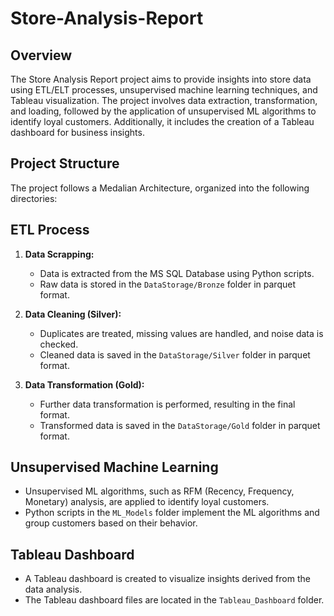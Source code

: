 # Store-Analysis-Report

## Overview
The Store Analysis Report project aims to provide insights into store data using ETL/ELT processes, unsupervised machine learning techniques, and Tableau visualization. The project involves data extraction, transformation, and loading, followed by the application of unsupervised ML algorithms to identify loyal customers. Additionally, it includes the creation of a Tableau dashboard for business insights.

## Project Structure

The project follows a Medalian Architecture, organized into the following directories:

## ETL Process

1. **Data Scrapping:**
   - Data is extracted from the MS SQL Database using Python scripts.
   - Raw data is stored in the `DataStorage/Bronze` folder in parquet format.

2. **Data Cleaning (Silver):**
   - Duplicates are treated, missing values are handled, and noise data is checked.
   - Cleaned data is saved in the `DataStorage/Silver` folder in parquet format.

3. **Data Transformation (Gold):**
   - Further data transformation is performed, resulting in the final format.
   - Transformed data is saved in the `DataStorage/Gold` folder in parquet format.

## Unsupervised Machine Learning
- Unsupervised ML algorithms, such as RFM (Recency, Frequency, Monetary) analysis, are applied to identify loyal customers.
- Python scripts in the `ML_Models` folder implement the ML algorithms and group customers based on their behavior.

## Tableau Dashboard
- A Tableau dashboard is created to visualize insights derived from the data analysis.
- The Tableau dashboard files are located in the `Tableau_Dashboard` folder.

